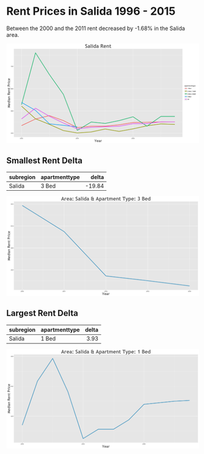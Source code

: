 Rent Prices in Salida 1996 - 2015
================

Between the 2000 and the 2011 rent decreased by -1.68% in the Salida area.

![](../images/salida.png)

Smallest Rent Delta
-------------------

| subregion | apartmenttype |   delta|
|:----------|:--------------|-------:|
| Salida    | 3 Bed         |  -19.84|

![](../images/rentDecrease/salida.png)

Largest Rent Delta
------------------

| subregion | apartmenttype |  delta|
|:----------|:--------------|------:|
| Salida    | 1 Bed         |   3.93|

![](../images/rentIncrease/salida.png)
